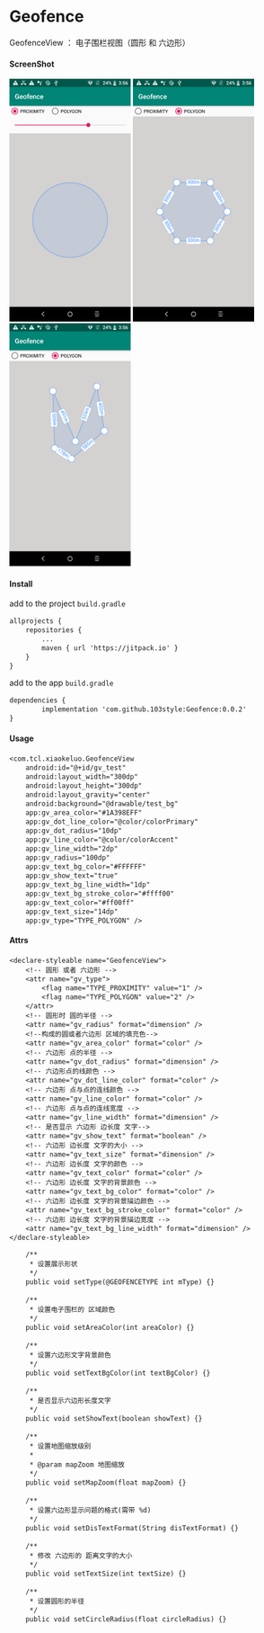 # Geofence


GeofenceView  ： 电子围栏视图（圆形 和 六边形）

#### ScreenShot

<img src="https://github.com/103style/Geofence/blob/master/screenshot/Screenshot1.png"  height="432" width="216">  <img src="https://github.com/103style/Geofence/blob/master/screenshot/Screenshot2.png"  height="432" width="216">  <img src="https://github.com/103style/Geofence/blob/master/screenshot/Screenshot3.png"  height="432" width="216">

#### Install
add to the project `build.gradle`
```
allprojects {
    repositories {
        ...
        maven { url 'https://jitpack.io' }
    }
}
```
add to the app  `build.gradle`
```
dependencies {
        implementation 'com.github.103style:Geofence:0.0.2'
}

```


#### Usage
```
<com.tcl.xiaokeluo.GeofenceView
    android:id="@+id/gv_test"
    android:layout_width="300dp"
    android:layout_height="300dp"
    android:layout_gravity="center"
    android:background="@drawable/test_bg"
    app:gv_area_color="#1A398EFF"
    app:gv_dot_line_color="@color/colorPrimary"
    app:gv_dot_radius="10dp"
    app:gv_line_color="@color/colorAccent"
    app:gv_line_width="2dp"
    app:gv_radius="100dp"
    app:gv_text_bg_color="#FFFFFF"
    app:gv_show_text="true"
    app:gv_text_bg_line_width="1dp"
    app:gv_text_bg_stroke_color="#ffff00"
    app:gv_text_color="#ff00ff"
    app:gv_text_size="14dp"
    app:gv_type="TYPE_POLYGON" />
```

#### Attrs
```
<declare-styleable name="GeofenceView">
    <!-- 圆形 或者 六边形 -->
    <attr name="gv_type">
        <flag name="TYPE_PROXIMITY" value="1" />
        <flag name="TYPE_POLYGON" value="2" />
    </attr>
    <!-- 圆形时 圆的半径 -->
    <attr name="gv_radius" format="dimension" />
    <!--构成的圆或者六边形 区域的填充色-->
    <attr name="gv_area_color" format="color" />
    <!-- 六边形 点的半径 -->
    <attr name="gv_dot_radius" format="dimension" />
    <!-- 六边形点的线颜色 -->
    <attr name="gv_dot_line_color" format="color" />
    <!-- 六边形 点与点的连线颜色 -->
    <attr name="gv_line_color" format="color" />
    <!-- 六边形 点与点的连线宽度 -->
    <attr name="gv_line_width" format="dimension" />
    <!-- 是否显示 六边形 边长度 文字-->
    <attr name="gv_show_text" format="boolean" />
    <!-- 六边形 边长度 文字的大小 -->
    <attr name="gv_text_size" format="dimension" />
    <!-- 六边形 边长度 文字的颜色 -->
    <attr name="gv_text_color" format="color" />
    <!-- 六边形 边长度 文字的背景颜色 -->
    <attr name="gv_text_bg_color" format="color" />
    <!-- 六边形 边长度 文字的背景描边颜色 -->
    <attr name="gv_text_bg_stroke_color" format="color" />
    <!-- 六边形 边长度 文字的背景描边宽度 -->
    <attr name="gv_text_bg_line_width" format="dimension" />
</declare-styleable>
```


```
    /**
     * 设置展示形状
     */
    public void setType(@GEOFENCETYPE int mType) {}

    /**
     * 设置电子围栏的 区域颜色
     */
    public void setAreaColor(int areaColor) {}

    /**
     * 设置六边形文字背景颜色
     */
    public void setTextBgColor(int textBgColor) {}

    /**
     * 是否显示六边形长度文字
     */
    public void setShowText(boolean showText) {}

    /**
     * 设置地图缩放级别
     *
     * @param mapZoom 地图缩放
     */
    public void setMapZoom(float mapZoom) {}
    
    /**
     * 设置六边形显示问题的格式(需带 %d)
     */
    public void setDisTextFormat(String disTextFormat) {}

    /**
     * 修改 六边形的 距离文字的大小
     */
    public void setTextSize(int textSize) {}

    /**
     * 设置圆形的半径
     */
    public void setCircleRadius(float circleRadius) {}
```
